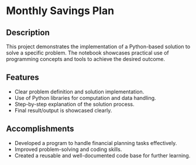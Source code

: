 # Monthly Savings Plan

## Description
This project demonstrates the implementation of a Python-based solution to solve a specific problem. 
The notebook showcases practical use of programming concepts and tools to achieve the desired outcome.

## Features
- Clear problem definition and solution implementation.
- Use of Python libraries for computation and data handling.
- Step-by-step explanation of the solution process.
- Final result/output is showcased clearly.

## Accomplishments
- Developed a program to handle financial planning tasks effectively.
- Improved problem-solving and coding skills.
- Created a reusable and well-documented code base for further learning.
